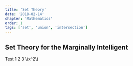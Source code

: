 ```yaml
---
title: 'Set Theory'
date: '2018-02-14'
chapter: 'Mathematics'
order: 1
tags: ['set', 'union', 'intersection']
---
```


## Set Theory for the Marginally Intelligent

Test 1 2 3 \\(x^2\\)
